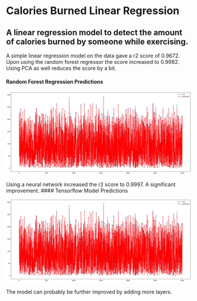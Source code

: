 # Calories Burned Linear Regression
## A linear regression model to detect the amount of calories burned by someone while exercising.

A simple linear regression model on the data gave a r2 score of 0.9672. Upon using the random forest regressor the score increased to 0.9982. Using PCA as well reduces the score by a bit.  
#### Random Forest Regression Predictions
 <p align="center">
  <img src="./images/rf.png" />  
</p>   
Using a neural network increased the r2 score to 0.9997. A significant improvement.   
#### Tensorflow Model Predictions
 <p align="center">
  <img src="./images/rf.png" />  
</p>  
The model can probably be further improved by adding more layers.